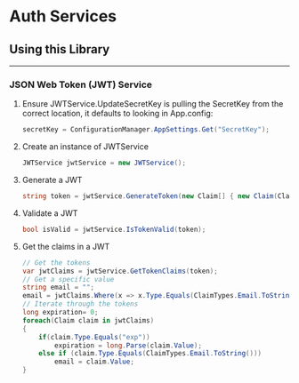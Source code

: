 ﻿# Auth Services
## Using this Library
---
### JSON Web Token (JWT) Service
1. Ensure JWTService.UpdateSecretKey is pulling the SecretKey from the correct location, it defaults to looking in App.config:
    ```cs 
    secretKey = ConfigurationManager.AppSettings.Get("SecretKey");
2. Create an instance of JWTService
    ```cs
    JWTService jwtService = new JWTService();
3. Generate a JWT
    ```cs
    string token = jwtService.GenerateToken(new Claim[] { new Claim(ClaimTypes.Email, "name@gmail.com") });
4. Validate a JWT
    ```cs 
    bool isValid = jwtService.IsTokenValid(token);
5. Get the claims in a JWT
    ```cs
    // Get the tokens
    var jwtClaims = jwtService.GetTokenClaims(token);
    // Get a specific value
    string email = "";
    email = jwtClaims.Where(x => x.Type.Equals(ClaimTypes.Email.ToString())).FirstOrDefault().Value;
    // Iterate through the tokens
    long expiration= 0;
    foreach(Claim claim in jwtClaims)
    {
        if(claim.Type.Equals("exp"))
            expiration = long.Parse(claim.Value);
        else if (claim.Type.Equals(ClaimTypes.Email.ToString()))
            email = claim.Value;
    }